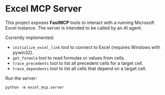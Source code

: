 # Excel MCP Server

This project exposes **FastMCP** tools to interact with a running Microsoft Excel instance. The server is intended to be called by an AI agent.

Currently implemented:
- `initialize_excel_link` tool to connect to Excel (requires Windows with pywin32).
- `get_formula` tool to read formulas or values from cells.
- `trace_precedents` tool to list all precedent cells for a target cell.
- `trace_dependents` tool to list all cells that depend on a target cell.

Run the server:
```
python -m excel_mcp.server
```
